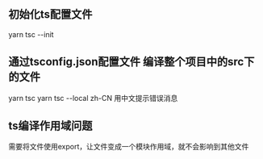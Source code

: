 ## 初始化ts配置文件
yarn tsc --init

## 通过tsconfig.json配置文件 编译整个项目中的src下的文件
yarn tsc
yarn tsc --local zh-CN 用中文提示错误消息

## ts编译作用域问题
需要将文件使用export，让文件变成一个模块作用域，就不会影响到其他文件